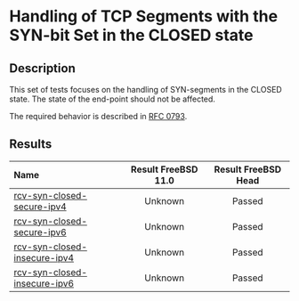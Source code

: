 # Handling of TCP Segments with the SYN-bit Set in the CLOSED state

## Description
This set of tests focuses on the handling of SYN-segments in the CLOSED state.
The state of the end-point should not be affected.

The required behavior is described in [RFC 0793](https://tools.ietf.org/html/rfc0793).

## Results

| Name                                                                                                                                                               | Result FreeBSD 11.0 | Result FreeBSD Head |
|:-------------------------------------------------------------------------------------------------------------------------------------------------------------------|:-------------------:|:-------------------:|
|[rcv-syn-closed-secure-ipv4](rcv-syn-closed-secure-ipv4.pkt "Ensure that the reception of a TCP SYN in the CLOSED state does trigger the sending of a TCP RST")     | Unknown             | Passed              |
|[rcv-syn-closed-secure-ipv6](rcv-syn-closed-secure-ipv6.pkt "Ensure that the reception of a TCP SYN in the CLOSED state does trigger the sending of a TCP RST")     | Unknown             | Passed              |
|[rcv-syn-closed-insecure-ipv4](rcv-syn-closed-insecure-ipv4.pkt "Ensure that the reception of a TCP SYN in the CLOSED state does trigger the sending of a TCP RST") | Unknown             | Passed              |
|[rcv-syn-closed-insecure-ipv6](rcv-syn-closed-insecure-ipv6.pkt "Ensure that the reception of a TCP SYN in the CLOSED state does trigger the sending of a TCP RST") | Unknown             | Passed              |
